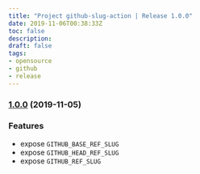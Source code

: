 ```yaml
---
title: "Project github-slug-action | Release 1.0.0"
date: 2019-11-06T00:38:33Z
toc: false
description: 
draft: false
tags:
- opensource
- github
- release
---
```

### [1.0.0](http://github.com/rlespinasse/github-slug-action/compare/e93e3eb...1.0.0) (2019-11-05)


### Features

* expose `GITHUB_BASE_REF_SLUG`
* expose `GITHUB_HEAD_REF_SLUG`
* expose `GITHUB_REF_SLUG`